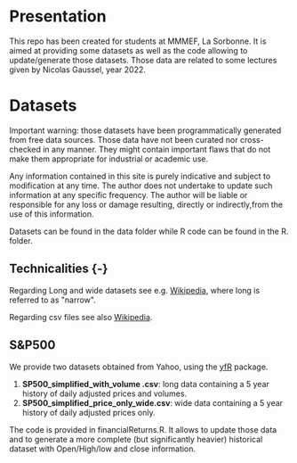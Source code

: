 # Presentation 
This repo has been created for students at MMMEF, La Sorbonne. It is aimed at providing some datasets as well as the code allowing to update/generate those datasets. Those data are related to some lectures given by Nicolas Gaussel, year 2022.

# Datasets

Important warning: those datasets have been programmatically generated from free data sources. Those data have not been curated nor cross-checked in any manner. They might contain important flaws that do not make them appropriate for industrial or academic use. 

Any  information contained in this site is purely indicative and subject to modification at any time. The author does not undertake to update such information at any specific frequency. The author will be liable or responsible for any loss or damage resulting, directly or indirectly,from the use of this information.

Datasets can be found in the data folder while R code can be found in the R. folder.

## Technicalities {-}

Regarding Long and wide datasets see e.g. <a href ="https://en.wikipedia.org/wiki/Wide_and_narrow_data">Wikipedia</a>, where long is referred to as "narrow".

Regarding csv files see also <a href ="https://en.wikipedia.org/wiki/Comma-separated_values">Wikipedia</a>.  

## S&P500

We provide two datasets obtained from Yahoo, using the <a href ="https://github.com/ropensci/yfR">yfR</a> package.

1. **SP500_simplified_with_volume .csv**: long data containing a 5 year history of daily adjusted prices and volumes.
2. **SP500_simplified_price_only_wide.csv**: wide data containing a 5 year history of daily adjusted prices only.
 
The code is provided in financialReturns.R. It allows to update those data and to generate a more complete (but significantly heavier) historical dataset with Open/High/low and close information.

